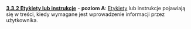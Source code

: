 [**3.3.2 Etykiety lub instrukcje**](https://wcag.lepszyweb.pl/#labels-or-instructions) - **poziom A**: <a href="#" data-toggle="tooltip" data-original-title="{{site.data.glossary.etykieta | strip_html | replace: '*', ''}}">Etykiety</a> lub instrukcje pojawiają się w treści, kiedy wymagane jest wprowadzenie informacji przez użytkownika.
